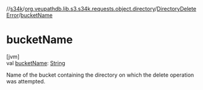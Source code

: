 //[s34k](../../../index.md)/[org.veupathdb.lib.s3.s34k.requests.object.directory](../index.md)/[DirectoryDeleteError](index.md)/[bucketName](bucket-name.md)

# bucketName

[jvm]\
val [bucketName](bucket-name.md): [String](https://kotlinlang.org/api/latest/jvm/stdlib/kotlin/-string/index.html)

Name of the bucket containing the directory on which the delete operation was attempted.

